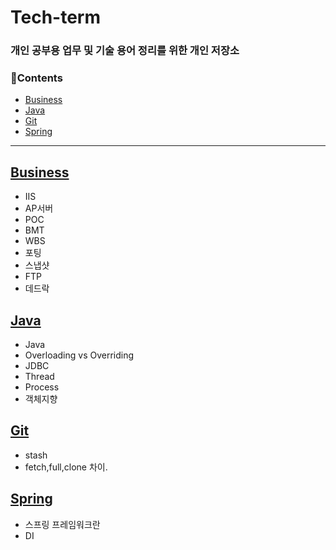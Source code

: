 # Tech-term

### 개인 공부용 업무 및 기술 용어 정리를 위한 개인 저장소

### 📘Contents
- [Business](#Business)
- [Java](#Java)
- [Git](#Git)
- [Spring](#Spring)


---

## [Business](/contents/business.md)
- IIS
- AP서버 
- POC 
- BMT
- WBS
- 포팅
- 스냅샷
- FTP
- 데드락


## [Java](/contents/java.md)
- Java
- Overloading vs Overriding
- JDBC
- Thread 
- Process
- 객체지향


## [Git](/contents/git.md)
- stash 
- fetch,full,clone 차이.


## [Spring](/contents/spring.md)
- 스프링 프레임워크란 
- DI

